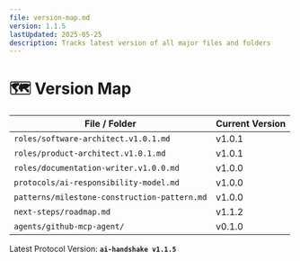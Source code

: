 ```yaml
---
file: version-map.md
version: 1.1.5
lastUpdated: 2025-05-25
description: Tracks latest version of all major files and folders
---
```


# 🗺️ Version Map

| File / Folder                                      | Current Version |
|---------------------------------------------------|------------------|
| `roles/software-architect.v1.0.1.md`              | v1.0.1           |
| `roles/product-architect.v1.0.1.md`               | v1.0.1           |
| `roles/documentation-writer.v1.0.0.md`            | v1.0.0           |
| `protocols/ai-responsibility-model.md`            | v1.0.0           |
| `patterns/milestone-construction-pattern.md`      | v1.0.0           |
| `next-steps/roadmap.md`                           | v1.1.2           |
| `agents/github-mcp-agent/`                        | v0.1.0           |

Latest Protocol Version: **`ai-handshake v1.1.5`**
